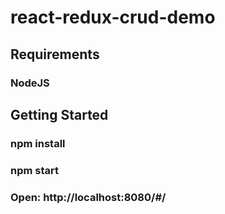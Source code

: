 # react-redux-crud-demo

## Requirements

### NodeJS

## Getting Started

### npm install
### npm start
### Open: http://localhost:8080/#/
